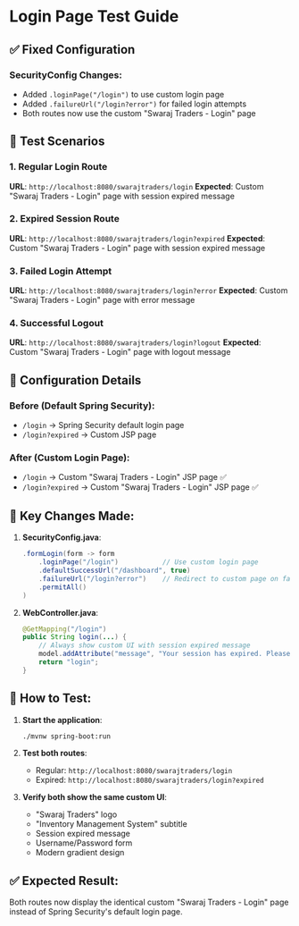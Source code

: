 # Login Page Test Guide

## ✅ Fixed Configuration

### SecurityConfig Changes:
- Added `.loginPage("/login")` to use custom login page
- Added `.failureUrl("/login?error")` for failed login attempts
- Both routes now use the custom "Swaraj Traders - Login" page

## 🧪 Test Scenarios

### 1. Regular Login Route
**URL**: `http://localhost:8080/swarajtraders/login`
**Expected**: Custom "Swaraj Traders - Login" page with session expired message

### 2. Expired Session Route  
**URL**: `http://localhost:8080/swarajtraders/login?expired`
**Expected**: Custom "Swaraj Traders - Login" page with session expired message

### 3. Failed Login Attempt
**URL**: `http://localhost:8080/swarajtraders/login?error`
**Expected**: Custom "Swaraj Traders - Login" page with error message

### 4. Successful Logout
**URL**: `http://localhost:8080/swarajtraders/login?logout`
**Expected**: Custom "Swaraj Traders - Login" page with logout message

## 🔧 Configuration Details

### Before (Default Spring Security):
- `/login` → Spring Security default login page
- `/login?expired` → Custom JSP page

### After (Custom Login Page):
- `/login` → Custom "Swaraj Traders - Login" JSP page ✅
- `/login?expired` → Custom "Swaraj Traders - Login" JSP page ✅

## 🎯 Key Changes Made:

1. **SecurityConfig.java**:
   ```java
   .formLogin(form -> form
       .loginPage("/login")           // Use custom login page
       .defaultSuccessUrl("/dashboard", true)
       .failureUrl("/login?error")    // Redirect to custom page on failure
       .permitAll()
   )
   ```

2. **WebController.java**:
   ```java
   @GetMapping("/login")
   public String login(...) {
       // Always show custom UI with session expired message
       model.addAttribute("message", "Your session has expired. Please login again.");
       return "login";
   }
   ```

## 🚀 How to Test:

1. **Start the application**:
   ```bash
   ./mvnw spring-boot:run
   ```

2. **Test both routes**:
   - Regular: `http://localhost:8080/swarajtraders/login`
   - Expired: `http://localhost:8080/swarajtraders/login?expired`

3. **Verify both show the same custom UI**:
   - "Swaraj Traders" logo
   - "Inventory Management System" subtitle
   - Session expired message
   - Username/Password form
   - Modern gradient design

## ✅ Expected Result:
Both routes now display the identical custom "Swaraj Traders - Login" page instead of Spring Security's default login page.
